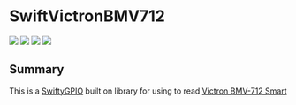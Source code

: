 # SwiftVictronBMV712

<p>
<img src="https://img.shields.io/badge/Architecture%20-ARMv6%20%7C%20%20ARMv7%2F8-red.svg"/>
<img src="https://img.shields.io/badge/OS-Raspbian-yellow.svg"/>
<a href="https://developer.apple.com/swift"><img src="https://img.shields.io/badge/Swift-5x-brightgreen.svg"/></a>
<a href="https://raw.githubusercontent.com/emilpedersen/SwiftVictronBMV712/master/LICENSE"><img src="https://img.shields.io/badge/Licence-MIT-blue.svg" /></a>
</p>

## Summary  
This is a [SwiftyGPIO](https://github.com/uraimo/SwiftyGPIO) built on library for using to read [Victron BMV-712 Smart](https://www.victronenergy.com/battery-monitors/bmv-712-smart)
